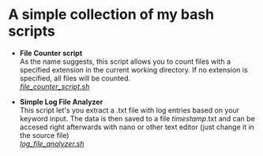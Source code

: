 # A simple collection of my bash scripts

* **File Counter script** \
  As the name suggests, this script allows you to count files with a specified extension in the current working directory. If no extension is specified, all files will be counted.\
  [*file_counter_script.sh*](https://github.com/kbob6980/Bash_scripts/blob/main/file_counter_script.sh)

* **Simple Log File Analyzer** \
  This script let's you extract a .txt file with log entries based on your keyword input. The data is then saved to a file *timestamp*.txt and can be accesed right afterwards with nano or other text editor (just change it in the source file)\
  [*log_file_analyzer.sh*](https://github.com/kbob6980/Bash_scripts/blob/main/log_file_analyzer.sh)
